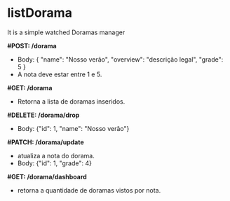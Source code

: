 # listDorama
It is a simple watched Doramas manager 


**#POST: /dorama**
- Body: { "name": "Nosso verão", "overview": "descrição legal",  "grade": 5 }
- A nota deve estar entre 1 e 5. 

**#GET: /dorama**
- Retorna a lista de doramas inseridos.

**#DELETE: /dorama/drop**
- Body: {"id": 1, "name": "Nosso verão"}

**#PATCH: /dorama/update**
- atualiza a nota do dorama. 
- Body: {"id": 1, "grade": 4}

**#GET: /dorama/dashboard**
- retorna a quantidade de doramas vistos por nota. 

